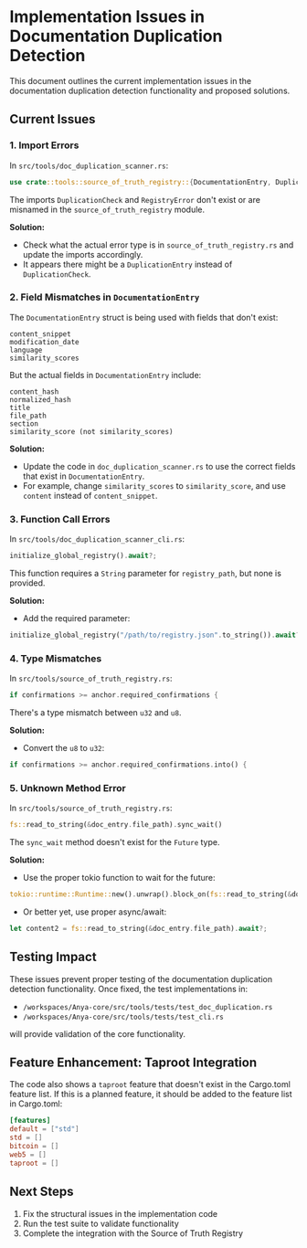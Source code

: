 # Implementation Issues in Documentation Duplication Detection

This document outlines the current implementation issues in the documentation duplication detection functionality and proposed solutions.

## Current Issues

### 1. Import Errors

In `src/tools/doc_duplication_scanner.rs`:

```rust
use crate::tools::source_of_truth_registry::{DocumentationEntry, DuplicationCheck, RegistryError};
```

The imports `DuplicationCheck` and `RegistryError` don't exist or are misnamed in the `source_of_truth_registry` module.

**Solution:**

- Check what the actual error type is in `source_of_truth_registry.rs` and update the imports accordingly.
- It appears there might be a `DuplicationEntry` instead of `DuplicationCheck`.

### 2. Field Mismatches in `DocumentationEntry`

The `DocumentationEntry` struct is being used with fields that don't exist:

```
content_snippet
modification_date
language
similarity_scores
```

But the actual fields in `DocumentationEntry` include:

```
content_hash
normalized_hash
title
file_path
section
similarity_score (not similarity_scores)
```

**Solution:**

- Update the code in `doc_duplication_scanner.rs` to use the correct fields that exist in `DocumentationEntry`.
- For example, change `similarity_scores` to `similarity_score`, and use `content` instead of `content_snippet`.

### 3. Function Call Errors

In `src/tools/doc_duplication_scanner_cli.rs`:

```rust
initialize_global_registry().await?;
```

This function requires a `String` parameter for `registry_path`, but none is provided.

**Solution:**

- Add the required parameter:

```rust
initialize_global_registry("/path/to/registry.json".to_string()).await?;
```

### 4. Type Mismatches

In `src/tools/source_of_truth_registry.rs`:

```rust
if confirmations >= anchor.required_confirmations {
```

There's a type mismatch between `u32` and `u8`.

**Solution:**

- Convert the `u8` to `u32`:

```rust
if confirmations >= anchor.required_confirmations.into() {
```

### 5. Unknown Method Error

In `src/tools/source_of_truth_registry.rs`:

```rust
fs::read_to_string(&doc_entry.file_path).sync_wait()
```

The `sync_wait` method doesn't exist for the `Future` type.

**Solution:**

- Use the proper tokio function to wait for the future:

```rust
tokio::runtime::Runtime::new().unwrap().block_on(fs::read_to_string(&doc_entry.file_path))
```

- Or better yet, use proper async/await:

```rust
let content2 = fs::read_to_string(&doc_entry.file_path).await?;
```

## Testing Impact

These issues prevent proper testing of the documentation duplication detection functionality. Once fixed, the test implementations in:

- `/workspaces/Anya-core/src/tools/tests/test_doc_duplication.rs`
- `/workspaces/Anya-core/src/tools/tests/test_cli.rs`

will provide validation of the core functionality.

## Feature Enhancement: Taproot Integration

The code also shows a `taproot` feature that doesn't exist in the Cargo.toml feature list. If this is a planned feature, it should be added to the feature list in Cargo.toml:

```toml
[features]
default = ["std"]
std = []
bitcoin = []
web5 = []
taproot = []
```

## Next Steps

1. Fix the structural issues in the implementation code
2. Run the test suite to validate functionality
3. Complete the integration with the Source of Truth Registry

